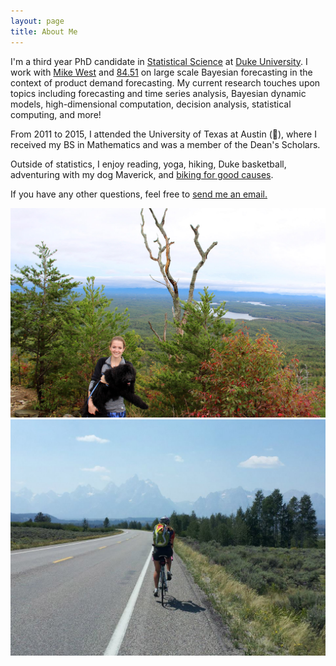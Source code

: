 ```yaml
---
layout: page
title: About Me
---
```


I'm a third year PhD candidate in [Statistical Science](http://stat.duke.edu/) at [Duke University](https://www.duke.edu/). I work with [Mike West](http://www2.stat.duke.edu/~mw/) and [84.51](https://www.8451.com/) on large scale Bayesian forecasting in the context of product demand forecasting. My current research touches upon topics including forecasting and time series analysis, Bayesian dynamic models, high-dimensional computation, decision analysis, statistical computing, and more! 

From 2011 to 2015, I attended the University of Texas at Austin (:metal:), where I received my BS in Mathematics and was a member of the Dean's Scholars. 

Outside of statistics, I enjoy reading, yoga, hiking, Duke basketball, adventuring with my dog Maverick, and [biking for good causes](https://bikeandbuild.org/). 

If you have any other questions, feel free to [send me an email.](mailto:lindsay.berry@duke.edu)

![Maverick](/img/mav.jpg)
![BikeAndBuild](/img/bike.jpeg)
